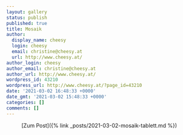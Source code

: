 ```yaml
---
layout: gallery
status: publish
published: true
title: Mosaik
author:
  display_name: cheesy
  login: cheesy
  email: christine@cheesy.at
  url: http://www.cheesy.at/
author_login: cheesy
author_email: christine@cheesy.at
author_url: http://www.cheesy.at/
wordpress_id: 43210
wordpress_url: http://www.cheesy.at/?page_id=43210
date: '2021-03-02 16:48:33 +0000'
date_gmt: '2021-03-02 15:48:33 +0000'
categories: []
comments: []
---
```

<!-- wp:core-embed/wordpress {"url":"http://www.cheesy.at/2021/03/mosaik-tablett/","type":"rich","providerNameSlug":"cheesy-at","className":""} -->
<figure class="wp-block-embed-wordpress wp-block-embed is-type-rich is-provider-cheesy-at">
<div class="wp-block-embed__wrapper">
[Zum Post]({% link _posts/2021-03-02-mosaik-tablett.md %})
</div>
</figure>
<!-- /wp:core-embed/wordpress -->
<!-- wp:paragraph --><!-- /wp:paragraph -->

